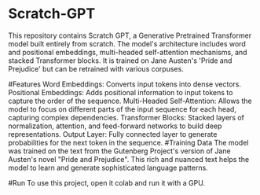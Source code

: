 # Scratch-GPT
This repository contains Scratch GPT, a Generative Pretrained Transformer model built entirely from scratch. The model's architecture includes word and positional embeddings, multi-headed self-attention mechanisms, and stacked Transformer blocks. It is trained on Jane Austen's 'Pride and Prejudice' but can be retrained with various corpuses. 

#Features
Word Embeddings: Converts input tokens into dense vectors.
Positional Embeddings: Adds positional information to input tokens to capture the order of the sequence.
Multi-Headed Self-Attention: Allows the model to focus on different parts of the input sequence for each head, capturing complex dependencies.
Transformer Blocks: Stacked layers of normalization, attention, and feed-forward networks to build deep representations.
Output Layer: Fully connected layer to generate probabilities for the next token in the sequence.
#Training Data
The model was trained on the text from the Gutenberg Project's version of Jane Austen's novel "Pride and Prejudice". This rich and nuanced text helps the model to learn and generate sophisticated language patterns.

#Run
To use this project, open it colab and run it with a GPU.
